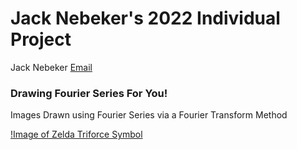 # Jack Nebeker's 2022 Individual Project
Jack Nebeker [Email](mailto:thejacknebeker@gmail.com)

### Drawing Fourier Series For You!
Images Drawn using Fourier Series via a Fourier Transform Method

[!Image of Zelda Triforce Symbol](https://github.com/StayFrostyLads/2022IndividualProject/blob/main/assets/fouriergraphic.PNG)











